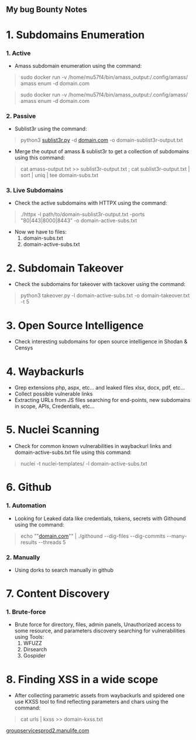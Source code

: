 ## My bug Bounty Notes
# 1. Subdomains Enumeration

### 1. Active

- Amass subdomain enumeration using the command:

> sudo docker run -v /home/mu57f4/bin/amass_output:/.config/amass/ amass enum -d domain.com
> 

> sudo docker run -v /home/mu57f4/bin/amass_output:/.config/amass/ amass enum -d domain.com
> 

### 2. Passive

- Sublist3r using the command:

> python3 [sublist3r.py](http://sublist3r.py) -d [domain.com](http://domain.com) -o domain-sublist3r-output.txt
> 
- Merge the output of amass & sublist3r to get a collection of subdomains using this command:

> cat amass-output.txt >> sublist3r-output.txt ; cat sublist3r-output.txt | sort | uniq | tee domain-subs.txt
> 

### 3. Live Subdomains

- Check the active subdomains with HTTPX using the command:

> ./httpx -l path/to/domain-sublist3r-output.txt -ports "80|443|8000|8443” -o domain-active-subs.txt
> 

- Now we have to files:
    1. domain-subs.txt
    2. domain-active-subs.txt

# 2. Subdomain Takeover

- Check the subdomains for takeover with tackover using the command:

> python3 takeover.py -l domain-active-subs.txt -o domain-takeover.txt -t 5
> 

# 3. Open Source Intelligence

- Check interesting subdomains for open source intelligence in Shodan & Censys

# 4. Waybackurls

- Grep extensions php, aspx, etc... and leaked files xlsx, docx, pdf, etc...
- Collect possible vulnerable links
- Extracting URLs from JS files searching for end-points, new subdomains in scope, APIs, Credentials, etc...

# 5. Nuclei Scanning

- Check for common known vulnerabilities in waybackurl links and domain-active-subs.txt file using this command:

> nuclei -t nuclei-templates/ -l domain-active-subs.txt
> 

# 6. Github

### 1. Automation

- Looking for Leaked data like credentials, tokens, secrets with Githound using the command:

> echo "\"[domain.com](http://domain.com/)\"" | ./githound --dig-files --dig-commits --many-results --threads 5
> 

### 2. Manually

- Using dorks to search manually in github

# 7. Content Discovery

### 1. Brute-force

- Brute force for directory, files, admin panels, Unauthorized access to some resource,  and parameters discovery searching for vulnerabilities using Tools:
    1. WFUZZ
    2. Dirsearch
    3. Gospider

# 8. Finding XSS in a wide scope

- After collecting parametric assets from waybackurls and spidered one use KXSS tool to find reflecting parameters and chars using the command:

> cat urls | kxss >> domain-kxss.txt
> 

[groupservicesprod2.manulife.com](http://groupservicesprod2.manulife.com/)
